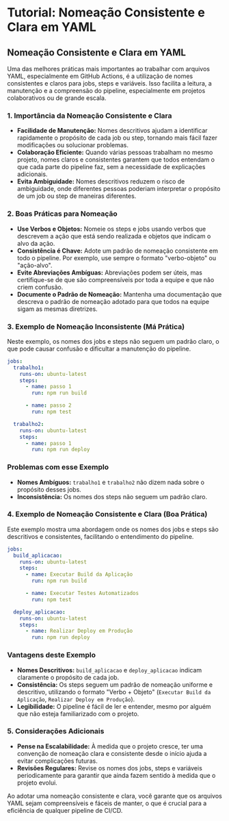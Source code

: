 
# Tutorial: Nomeação Consistente e Clara em YAML

## Nomeação Consistente e Clara em YAML

Uma das melhores práticas mais importantes ao trabalhar com arquivos YAML, especialmente em GitHub Actions, é a utilização de nomes consistentes e claros para jobs, steps e variáveis. Isso facilita a leitura, a manutenção e a compreensão do pipeline, especialmente em projetos colaborativos ou de grande escala.

### 1. Importância da Nomeação Consistente e Clara

- **Facilidade de Manutenção:** Nomes descritivos ajudam a identificar rapidamente o propósito de cada job ou step, tornando mais fácil fazer modificações ou solucionar problemas.
- **Colaboração Eficiente:** Quando várias pessoas trabalham no mesmo projeto, nomes claros e consistentes garantem que todos entendam o que cada parte do pipeline faz, sem a necessidade de explicações adicionais.
- **Evita Ambiguidade:** Nomes descritivos reduzem o risco de ambiguidade, onde diferentes pessoas poderiam interpretar o propósito de um job ou step de maneiras diferentes.

### 2. Boas Práticas para Nomeação

- **Use Verbos e Objetos:** Nomeie os steps e jobs usando verbos que descrevem a ação que está sendo realizada e objetos que indicam o alvo da ação.
- **Consistência é Chave:** Adote um padrão de nomeação consistente em todo o pipeline. Por exemplo, use sempre o formato "verbo-objeto" ou "ação-alvo".
- **Evite Abreviações Ambíguas:** Abreviações podem ser úteis, mas certifique-se de que são compreensíveis por toda a equipe e que não criem confusão.
- **Documente o Padrão de Nomeação:** Mantenha uma documentação que descreva o padrão de nomeação adotado para que todos na equipe sigam as mesmas diretrizes.

### 3. Exemplo de Nomeação Inconsistente (Má Prática)

Neste exemplo, os nomes dos jobs e steps não seguem um padrão claro, o que pode causar confusão e dificultar a manutenção do pipeline.

```yaml
jobs:
  trabalho1:
    runs-on: ubuntu-latest
    steps:
      - name: passo 1
        run: npm run build

      - name: passo 2
        run: npm test

  trabalho2:
    runs-on: ubuntu-latest
    steps:
      - name: passo 1
        run: npm run deploy
```

### Problemas com esse Exemplo

- **Nomes Ambíguos:** `trabalho1` e `trabalho2` não dizem nada sobre o propósito desses jobs.
- **Inconsistência:** Os nomes dos steps não seguem um padrão claro.

### 4. Exemplo de Nomeação Consistente e Clara (Boa Prática)

Este exemplo mostra uma abordagem onde os nomes dos jobs e steps são descritivos e consistentes, facilitando o entendimento do pipeline.

```yaml
jobs:
  build_aplicacao:
    runs-on: ubuntu-latest
    steps:
      - name: Executar Build da Aplicação
        run: npm run build

      - name: Executar Testes Automatizados
        run: npm test

  deploy_aplicacao:
    runs-on: ubuntu-latest
    steps:
      - name: Realizar Deploy em Produção
        run: npm run deploy
```

### Vantagens deste Exemplo

- **Nomes Descritivos:** `build_aplicacao` e `deploy_aplicacao` indicam claramente o propósito de cada job.
- **Consistência:** Os steps seguem um padrão de nomeação uniforme e descritivo, utilizando o formato "Verbo + Objeto" (`Executar Build da Aplicação`, `Realizar Deploy em Produção`).
- **Legibilidade:** O pipeline é fácil de ler e entender, mesmo por alguém que não esteja familiarizado com o projeto.

### 5. Considerações Adicionais

- **Pense na Escalabilidade:** À medida que o projeto cresce, ter uma convenção de nomeação clara e consistente desde o início ajuda a evitar complicações futuras.
- **Revisões Regulares:** Revise os nomes dos jobs, steps e variáveis periodicamente para garantir que ainda fazem sentido à medida que o projeto evolui.

Ao adotar uma nomeação consistente e clara, você garante que os arquivos YAML sejam compreensíveis e fáceis de manter, o que é crucial para a eficiência de qualquer pipeline de CI/CD.
